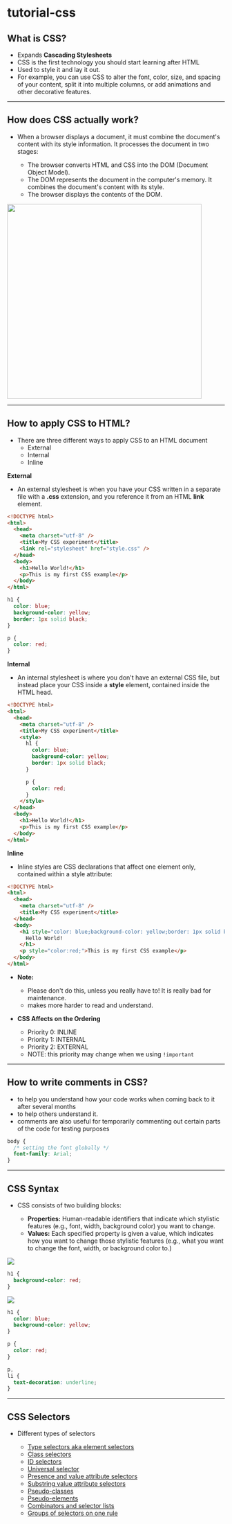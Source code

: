 # tutorial-css

## What is CSS?

- Expands **Cascading Stylesheets**
- CSS is the first technology you should start learning after HTML
- Used to style it and lay it out.
- For example, you can use CSS to alter the font, color, size, and spacing of your content, split it into multiple columns, or add animations and other decorative features.

---

## How does CSS actually work?

- When a browser displays a document, it must combine the document's content with its style information. It processes the document in two stages:

  - The browser converts HTML and CSS into the DOM (Document Object Model).
  - The DOM represents the document in the computer's memory. It combines the document's content with its style.
  - The browser displays the contents of the DOM.

<img src="https://mdn.mozillademos.org/files/11781/rendering.svg" width="450px">

---

## How to apply CSS to HTML?

- There are three different ways to apply CSS to an HTML document
  - External
  - Internal
  - Inline

**External**

- An external stylesheet is when you have your CSS written in a separate file with a **.css** extension, and you reference it from an HTML **link** element.

```html
<!DOCTYPE html>
<html>
  <head>
    <meta charset="utf-8" />
    <title>My CSS experiment</title>
    <link rel="stylesheet" href="style.css" />
  </head>
  <body>
    <h1>Hello World!</h1>
    <p>This is my first CSS example</p>
  </body>
</html>
```

```css
h1 {
  color: blue;
  background-color: yellow;
  border: 1px solid black;
}

p {
  color: red;
}
```

**Internal**

- An internal stylesheet is where you don't have an external CSS file, but instead place your CSS inside a **style** element, contained inside the HTML head.

```html
<!DOCTYPE html>
<html>
  <head>
    <meta charset="utf-8" />
    <title>My CSS experiment</title>
    <style>
      h1 {
        color: blue;
        background-color: yellow;
        border: 1px solid black;
      }

      p {
        color: red;
      }
    </style>
  </head>
  <body>
    <h1>Hello World!</h1>
    <p>This is my first CSS example</p>
  </body>
</html>
```

**Inline**

- Inline styles are CSS declarations that affect one element only, contained within a style attribute:

```html
<!DOCTYPE html>
<html>
  <head>
    <meta charset="utf-8" />
    <title>My CSS experiment</title>
  </head>
  <body>
    <h1 style="color: blue;background-color: yellow;border: 1px solid black;">
      Hello World!
    </h1>
    <p style="color:red;">This is my first CSS example</p>
  </body>
</html>
```

- **Note:**

  - Please don't do this, unless you really have to! It is really bad for maintenance.
  - makes more harder to read and understand.

- **CSS Affects on the Ordering**

  - Priority 0: INLINE
  - Priority 1: INTERNAL
  - Priority 2: EXTERNAL
  - NOTE: this priority may change when we using `!important`

---

## How to write comments in CSS?

- to help you understand how your code works when coming back to it after several months
- to help others understand it.
- comments are also useful for temporarily commenting out certain parts of the code for testing purposes

```css
body {
  /* setting the font globally */
  font-family: Arial;
}
```

---

## CSS Syntax

- CSS consists of two building blocks:

  - **Properties:** Human-readable identifiers that indicate which stylistic features (e.g., font, width, background color) you want to change.
  - **Values:** Each specified property is given a value, which indicates how you want to change those stylistic features (e.g., what you want to change the font, width, or background color to.)

<img src="https://mdn.mozillademos.org/files/3665/css%20syntax%20-%20declaration.png">

```css
h1 {
  background-color: red;
}
```

<img src="https://mdn.mozillademos.org/files/3667/css%20syntax%20-%20declarations%20block.png">

```css
h1 {
  color: blue;
  background-color: yellow;
}

p {
  color: red;
}

p,
li {
  text-decoration: underline;
}
```

---

## CSS Selectors

- Different types of selectors

  - [Type selectors aka element selectors](https://developer.mozilla.org/en-US/docs/Learn/CSS/Introduction_to_CSS/Simple_selectors#Type_selectors_aka_element_selectors)
  - [Class selectors](https://developer.mozilla.org/en-US/docs/Learn/CSS/Introduction_to_CSS/Simple_selectors#Class_selectors)
  - [ID selectors](https://developer.mozilla.org/en-US/docs/Learn/CSS/Introduction_to_CSS/Simple_selectors#ID_selectors)
  - [Universal selector](https://developer.mozilla.org/en-US/docs/Learn/CSS/Introduction_to_CSS/Simple_selectors#Universal_selector)
  - [Presence and value attribute selectors](https://developer.mozilla.org/en-US/docs/Learn/CSS/Introduction_to_CSS/Attribute_selectors#Presence_and_value_attribute_selectors)
  - [Substring value attribute selectors](https://developer.mozilla.org/en-US/docs/Learn/CSS/Introduction_to_CSS/Attribute_selectors#Substring_value_attribute_selectors)
  - [Pseudo-classes](https://developer.mozilla.org/en-US/docs/Learn/CSS/Introduction_to_CSS/Pseudo-classes_and_pseudo-elements#Pseudo-classes)
  - [Pseudo-elements](https://developer.mozilla.org/en-US/docs/Learn/CSS/Introduction_to_CSS/Pseudo-classes_and_pseudo-elements#Pseudo-elements)
  - [Combinators and selector lists](https://developer.mozilla.org/en-US/docs/Learn/CSS/Introduction_to_CSS/Combinators_and_multiple_selectors)
  - [Groups of selectors on one rule](https://developer.mozilla.org/en-US/docs/Learn/CSS/Introduction_to_CSS/Combinators_and_multiple_selectors#Groups_of_selectors_on_one_rule)
